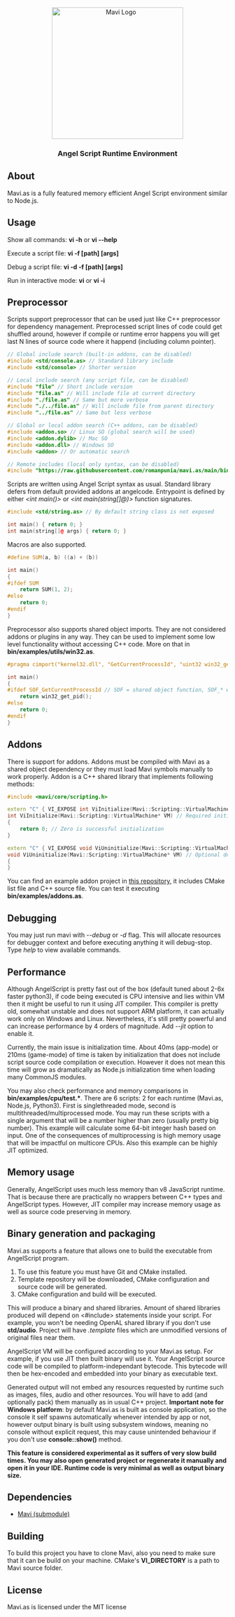 <br/>
<div align="center">
    <br />
    <img src="https://github.com/romanpunia/mavi/blob/master/var/logo.png?raw=true" alt="Mavi Logo" width="300" />
    <h3>Angel Script Runtime Environment</h3>
</div>

## About
Mavi.as is a fully featured memory efficient Angel Script environment similar to Node.js.

## Usage
Show all commands: **vi -h** or **vi --help**

Execute a script file: **vi -f [path] [args]**

Debug a script file: **vi -d -f [path] [args]**

Run in interactive mode: **vi** or **vi -i**

## Preprocessor
Scripts support preprocessor that can be used just like C++ preprocessor for dependency management. Preprocessed script lines of code could get shuffled around, however if compile or runtime error happens you will get last N lines of source code where it happend (including column pointer).
```cpp
// Global include search (built-in addons, can be disabled)
#include <std/console.as> // Standard library include
#include <std/console> // Shorter version

// Local include search (any script file, can be disabled)
#include "file" // Short include version
#include "file.as" // Will include file at current directory
#include "./file.as" // Same but more verbose
#include "./../file.as" // Will include file from parent directory
#include "../file.as" // Same but less verbose

// Global or local addon search (C++ addons, can be disabled)
#include <addon.so> // Linux SO (global search will be used)
#include <addon.dylib> // Mac SO
#include <addon.dll> // Windows SO
#include <addon> // Or automatic search

// Remote includes (local only syntax, can be disabled)
#include "https://raw.githubusercontent.com/romanpunia/mavi.as/main/bin/examples/utils/win32.as" // A file from remote server
```

Scripts are written using Angel Script syntax as usual. Standard library defers from default provided addons at angelcode. Entrypoint is defined by either _\<int main()\>_ or _\<int main(string[]@)\>_ function signatures.
```cpp
#include <std/string.as> // By default string class is not exposed

int main() { return 0; }
int main(string[]@ args) { return 0; }
```

Macros are also supported.
```cpp
#define SUM(a, b) ((a) + (b))

int main()
{
#ifdef SUM
    return SUM(1, 2);
#else
    return 0;
#endif
}
```

Preprocessor also supports shared object imports. They are not considered addons or plugins in any way. They can be used to implement some low level functionality without accessing C++ code. More on that in **bin/examples/utils/win32.as**.
```cpp
#pragma cimport("kernel32.dll", "GetCurrentProcessId", "uint32 win32_get_pid()") // SO filename or path, function name to find in SO, function definition to expose to Angel Script.

int main()
{
#ifdef SOF_GetCurrentProcessId // SOF = shared object function, SOF_* will be defined if function has successfully been exposed
    return win32_get_pid();
#else
    return 0;
#endif
}
```

## Addons
There is support for addons. Addons must be compiled with Mavi as a shared object dependency or they must load Mavi symbols manually to work properly. Addon is a C++ shared library that implements following methods:
```cpp
#include <mavi/core/scripting.h>

extern "C" { VI_EXPOSE int ViInitialize(Mavi::Scripting::VirtualMachine*); }
int ViInitialize(Mavi::Scripting::VirtualMachine* VM) // Required initialization for requested virtual machine
{
    return 0; // Zero is successful initialization
}

extern "C" { VI_EXPOSE void ViUninitialize(Mavi::Scripting::VirtualMachine*); }
void ViUninitialize(Mavi::Scripting::VirtualMachine* VM) // Optional deinitialization for requested virtual machine
{
}
```
You can find an example addon project in [this repository](https://github.com/romanpunia/addon.as), it includes CMake list file and C++ source file. You can test it executing **bin/examples/addons.as**.

## Debugging
You may just run mavi with _--debug_ or _-d_ flag. This will allocate resources for debugger context and before executing anything it will debug-stop. Type _help_ to view available commands.

## Performance
Although AngelScript is pretty fast out of the box (default tuned about 2-6x faster python3), if code being executed is CPU intensive and lies within VM then it might be useful to run it using JIT compiler. This compiler is pretty old, somewhat unstable and does not support ARM platform, it can actually work only on Windows and Linux. Nevertheless, it's still pretty powerful and can increase performance by 4 orders of magnitude. Add _--jit_ option to enable it.

Currently, the main issue is initialization time. About 40ms (app-mode) or 210ms (game-mode) of time is taken by initialization that does not include script source code compilation or execution. However it does not mean this time will grow as dramatically as Node.js initialization time when loading many CommonJS modules.

You may also check performance and memory comparisons in **bin/examples/cpu/test.\***. There are 6 scripts: 2 for each runtime (Mavi.as, Node.js, Python3). First is singlethreaded mode, second is multithreaded/multiprocessed mode. You may run these scripts with a single argument that will be a number higher than zero (usually pretty big number). This example will calculate some 64-bit integer hash based on input. One of the consequences of multiprocessing is high memory usage that will be impactful on multicore CPUs. Also this example can be highly JIT optimized.

## Memory usage
Generally, AngelScript uses much less memory than v8 JavaScript runtime. That is because there are practically no wrappers between C++ types and AngelScript types. However, JIT compiler may increase memory usage as well as source code preserving in memory.

## Binary generation and packaging
Mavi.as supports a feature that allows one to build the executable from AngelScript program.
1. To use this feature you must have Git and CMake installed.
2. Template repository will be downloaded, CMake configuration and source code will be generated.
3. CMake configuration and build will be executed.

This will produce a binary and shared libraries. Amount of shared libraries produced will depend on \<#include\> statements inside your script. For example, you won't be needing OpenAL shared library if you don't use **std/audio**. Project will have _.template_ files which are unmodified versions of original files near them.

AngelScript VM will be configured according to your Mavi.as setup. For example, if you use JIT then built binary will use it. Your AngelScript source code will be compiled to platform-independant bytecode. This bytecode will then be hex-encoded and embedded into your binary as executable text.

Generated output will not embed any resources requested by runtime such as images, files, audio and other resources. You will have to add (and optionally pack) them manually as in usual C++ project. **Important note for Windows platform**: by default Mavi.as is built as console application, so the console it self spawns automatically whenever intended by app or not, however output binary is built using subsystem windows, meaning no console without explicit request, this may cause unintended behaviour if you don't use **console::show()** method.  

__This feature is considered experimental as it suffers of very slow build times. You may also open generated project or regenerate it manually and open it in your IDE. Runtime code is very minimal as well as output binary size.__

## Dependencies
* [Mavi (submodule)](https://github.com/romanpunia/mavi)

## Building
To build this project you have to clone Mavi, also you need to make sure that it can be build on your machine. CMake's **VI_DIRECTORY** is a path to Mavi source folder.

## License
Mavi.as is licensed under the MIT license